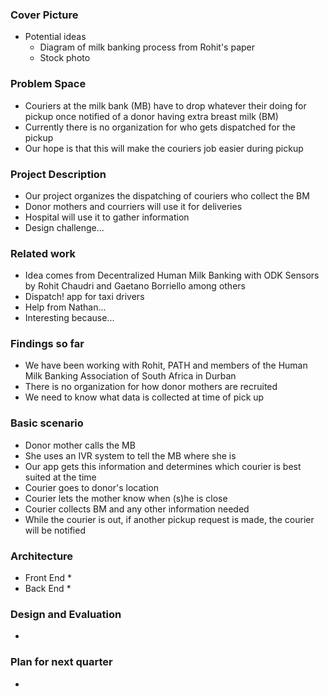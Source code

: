 ### Cover Picture
* Potential ideas
  * Diagram of milk banking process from Rohit's paper
  * Stock photo

### Problem Space
* Couriers at the milk bank (MB) have to drop whatever their doing for pickup once notified of a donor having extra breast milk (BM)
* Currently there is no organization for who gets dispatched for the pickup
* Our hope is that this will make the couriers job easier during pickup

### Project Description
* Our project organizes the dispatching of couriers who collect the BM
* Donor mothers and courriers will use it for deliveries
* Hospital will use it to gather information
* Design challenge...

### Related work
* Idea comes from Decentralized Human Milk Banking with ODK Sensors by Rohit Chaudri and Gaetano Borriello among others
* Dispatch! app for taxi drivers
* Help from Nathan...
* Interesting because...

### Findings so far
* We have been working with Rohit, PATH and members of the Human Milk Banking Association of South Africa in Durban
* There is no organization for how donor mothers are recruited
* We need to know what data is collected at time of pick up

### Basic scenario
* Donor mother calls the MB
* She uses an IVR system to tell the MB where she is
* Our app gets this information and determines which courier is best suited at the time
* Courier goes to donor's location
* Courier lets the mother know when (s)he is close
* Courier collects BM and any other information needed
* While the courier is out, if another pickup request is made, the courier will be notified

### Architecture
* Front End
  *
* Back End 
  * 

### Design and Evaluation
*

### Plan for next quarter
*

